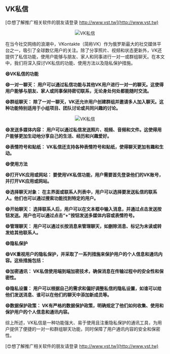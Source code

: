 ## **VK私信**

[😍想了解推广相关软件的朋友请登录 http://www.vst.tw](http://www.vst.tw)

 <center><img src="https://vst.tw/MP4/tuiguang/png/8.png" alt="VK私信"></center>

在当今社交网络的浪潮中，VKontakte（简称VK）作为俄罗斯最大的社交媒体平台之一，吸引了全球数亿用户的关注。除了分享照片、视频和状态更新外，VK还提供了私信功能，使用户能够与朋友、家人和同事进行一对一或群组聊天。在本文中，我们将深入探讨VK私信的功能、使用方法以及隐私保护措施。

**😄VK私信的功能**

**😄一对一聊天： 用户可以通过私信功能与其他VK用户进行一对一的聊天。这使得用户能够与朋友、家人或同事保持密切联系，无论身处何处都能随时交流。**

**😄群组聊天： 除了一对一聊天，VK还允许用户创建群组并邀请多人加入聊天。这种功能特别适用于小组项目、团队讨论或共同兴趣的讨论。**

 <center><img src="https://vst.tw/MP4/tuiguang/png/3.png" alt="VK私信"></center>

**😄发送多媒体内容： 用户可以通过私信发送照片、视频、音频和文件。这使得用户能够更加生动地分享自己的生活、经历和兴趣爱好。**

**😄表情符号和贴纸： VK私信还支持各种表情符号和贴纸，使得聊天更加有趣和生动。**

**😄使用方法**

**😄打开VK应用或网站： 要使用VK私信功能，用户需要首先登录他们的VK账号，并打开VK应用或网站。**

**😄选择聊天对象： 在主界面或联系人列表中，用户可以选择要发送私信的联系人。他们也可以通过搜索功能找到特定的用户。**

**😄开始聊天： 选择联系人后，用户可以在文本框中输入消息，并通过点击发送按钮发送。用户也可以通过点击“+”按钮发送多媒体内容或表情符号。**

**😄管理聊天： 用户可以通过长按消息来管理聊天，如删除消息、标记为未读或转发给其他联系人。**

**😄隐私保护**

**😄VK重视用户的隐私保护，并采取了一系列措施来保护用户的个人信息和通讯内容。这些措施包括：**

**😄加密通讯： VK私信使用端到端加密技术，确保消息在传输过程中的安全性和保密性。**

**😄隐私设置： 用户可以根据自己的需求和偏好调整私信的隐私设置，如谁可以给他们发送消息、谁可以在他们的聊天中添加新成员等。**

**😄数据保护政策： VK有严格的数据保护政策，明确规定了他们如何收集、使用和保护用户的个人信息和通讯内容。**

综上所述，VK私信是一种功能强大、易于使用且注重隐私保护的通讯工具，为用户提供了便捷的一对一和群组聊天功能，同时保障了用户通讯内容的安全和保密性。

[😍想了解推广相关软件的朋友请登录 http://www.vst.tw](http://www.vst.tw)



